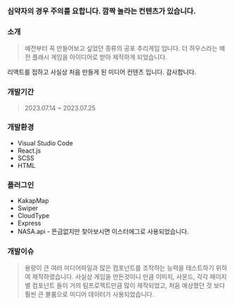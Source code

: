 ### 심약자의 경우 주의를 요합니다. 깜짝 놀라는 컨텐츠가 있습니다.


### 소개

> 예전부터 꼭 만들어보고 싶었던 종류의 공포 추리게임 입니다.
더 하우스라는 예전 플래시 게임을 아이디어로 받아 제작하게 되었습니다.

리액트를 접하고 사실상 처음 만들게 된 미디어 컨텐츠 입니다. 감사합니다.
> 

### 개발기간

> 2023.07.14 ~ 2023.07.25
> 

### 개발환경

- Visual Studio Code
- React.js
- SCSS
- HTML

### 플러그인

- KakapMap
- Swiper
- CloudType
- Express
- NASA.api - 뜬금없지만 찾아보시면 이스터에그로 사용되었습니다.

### 개발이슈

> 용량이 큰 여러 미디어파일과 많은 컴포넌트를 조작하는 능력을 테스트하기 위하여 제작하였습니다. 사실상 게임을 만든것이니 만큼 이미지, 사운드, 각각 페이지별 컴포넌트 들이 거의 팀프로젝트만큼 많이 제작되었고, 처음 예상했던 것 보다 훨씬 큰 볼륨으로 미디어 데이터가 사용되었습니다.
>
